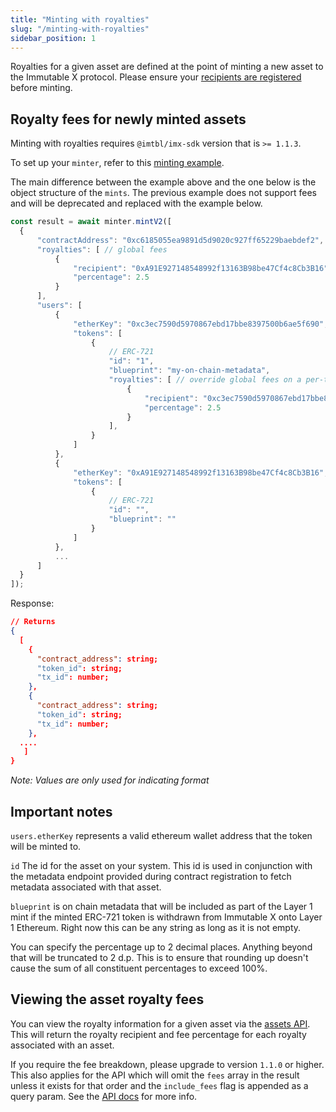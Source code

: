 ```yaml
---
title: "Minting with royalties"
slug: "/minting-with-royalties"
sidebar_position: 1
---
```

Royalties for a given asset are defined at the point of minting a new asset to the Immutable X protocol. Please ensure your [recipients are registered](../user-registration.md) before minting.

## Royalty fees for newly minted assets
Minting with royalties requires `@imtbl/imx-sdk` version that is `>= 1.1.3`.

To set up your `minter`, refer to this [minting example](../asset-management/asset-minting.md#minting-example).

The main difference between the example above and the one below is the object structure of the `mints`. The previous example does not support fees and will be deprecated and replaced with the example below.
```typescript
const result = await minter.mintV2([
  {
      "contractAddress": "0xc6185055ea9891d5d9020c927ff65229baebdef2",
      "royalties": [ // global fees
          {
              "recipient": "0xA91E927148548992f13163B98be47Cf4c8Cb3B16",
              "percentage": 2.5
          }
      ],
      "users": [
          {
              "etherKey": "0xc3ec7590d5970867ebd17bbe8397500b6ae5f690",
              "tokens": [
                  {
                      // ERC-721
                      "id": "1",
                      "blueprint": "my-on-chain-metadata",
                      "royalties": [ // override global fees on a per-token basis
                          {
                              "recipient": "0xc3ec7590d5970867ebd17bbe8397500b6ae5f690",
                              "percentage": 2.5
                          }
                      ],
                  }
              ]
          },
          {
              "etherKey": "0xA91E927148548992f13163B98be47Cf4c8Cb3B16",
              "tokens": [
                  {
                      // ERC-721
                      "id": "",
                      "blueprint": ""
                  }
              ]
          },
          ...
      ]
  }
]);
```
Response:
```json
// Returns
{
  [
    {
      "contract_address": string;
      "token_id": string;
      "tx_id": number;
    },
    {
      "contract_address": string;
      "token_id": string;
      "tx_id": number;
    },
  ....
   ]
}
```
*Note: Values are only used for indicating format*

## Important notes
`users.etherKey` represents a valid ethereum wallet address that the token will be minted to.

`id` The id for the asset on your system. This id is used in conjunction with the metadata endpoint provided during contract registration to fetch metadata associated with that asset.

`blueprint` is on chain metadata that will be included as part of the Layer 1 mint if the minted ERC-721 token is withdrawn from Immutable X onto Layer 1 Ethereum. Right now this can be any string as long as it is not empty.

You can specify the percentage up to 2 decimal places. Anything beyond that will be truncated to 2 d.p. This is to ensure that rounding up doesn't cause the sum of all constituent percentages to exceed 100%.

## Viewing the asset royalty fees

You can view the royalty information for a given asset via the [assets API](/reference#/operations/getAsset). This will return the royalty recipient and fee percentage for each royalty associated with an asset.

If you require the fee breakdown, please upgrade to version `1.1.0` or higher. This also applies for the API which will omit the `fees` array in the result unless it exists for that order and the `include_fees` flag is appended as a query param. See the [API docs](/reference#/operations/listAssets) for more info.